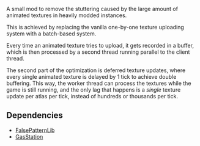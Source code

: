 A small mod to remove the stuttering caused by the large amount of animated textures in heavily modded instances.

This is achieved by replacing the vanilla one-by-one texture uploading system with a batch-based system.

Every time an animated texture tries to upload, it gets recorded in a buffer, which is then processed by a second thread
running parallel to the client thread.

The second part of the optimization is deferred texture updates, where every single animated texture is delayed by 1 tick
to achieve double buffering. This way, the worker thread can process the textures while the game is still running,
and the only lag that happens is a *single* texture update per atlas per tick, instead of hundreds or thousands per tick.

## Dependencies
- [FalsePatternLib](https://github.com/FalsePattern/FalsePatternLib)
- [GasStation](https://github.com/FalsePattern/GasStation)
